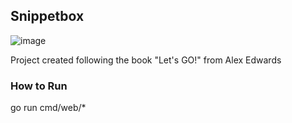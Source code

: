 ## Snippetbox

![image](https://user-images.githubusercontent.com/13815416/133929407-904b8460-fbd2-4ea4-b174-92c70a4fc0c5.png)

Project created following the book "Let's GO!" from Alex Edwards

### How to Run

go run cmd/web/*
